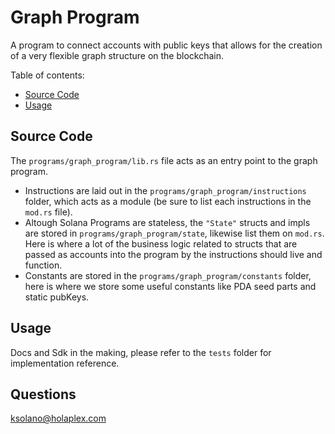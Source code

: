 # Graph Program

A program to connect accounts with public keys that allows for the creation of a very flexible graph structure on the blockchain.

Table of contents:

- [Source Code](#source-code)
- [Usage](#usage)

## Source Code

The `programs/graph_program/lib.rs` file acts as an entry point to the graph program.

- Instructions are laid out in the `programs/graph_program/instructions` folder, which acts as a module (be sure to list each instructions in the `mod.rs` file).
- Altough Solana Programs are stateless, the `"State"` structs and impls are stored in `programs/graph_program/state`, likewise list them on `mod.rs`. Here is where a lot of the business logic related to structs that are passed as accounts into the program by the instructions should live and function.
- Constants are stored in the `programs/graph_program/constants` folder, here is where we store some useful constants like PDA seed parts and static pubKeys.

## Usage

Docs and Sdk in the making, please refer to the `tests` folder for implementation reference.

## Questions

[ksolano@holaplex.com](mailto::ksolano@holaplex.com)
